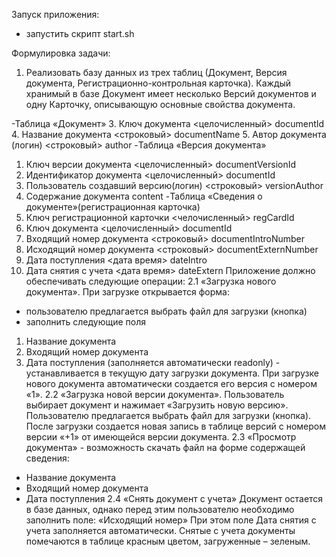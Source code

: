 Запуск приложения:
- запустить скрипт start.sh


Формулировка задачи: 
1. Реализовать базу данных из трех таблиц (Документ, Версия документа,
Регистрационно-контрольная карточка).
Каждый хранимый в базе Документ имеет несколько Версий документов и
одну Карточку, описывающую основные свойства документа.

-Таблица «Документ»
3. Ключ документа
<целочисленный> documentId
4. Название документа
<строковый> documentName
5. Автор документа (логин)
<строковый> author
-Таблица «Версия документа»
1. Ключ версии документа
<целочисленный> documentVersionId
2. Идентификатор документа
<целочисленный> documentId
3. Пользователь создавший версию(логин)
<строковый> versionAuthor
4. Содержание документа
<bytea> content
-Таблица «Сведения о документе»(регистрационная карточка)
1. Ключ регистрационной карточки
<челочисленный> regCardId
2. Ключ документа
<целочисленный> documentId
3. Входящий номер документа
<строковый> documentIntroNumber
4. Исходящий номер документа
<строковый> documentExternNumber
5. Дата поступления
<дата время> dateIntro
6. Дата снятия с учета
<дата время> dateExtern
Приложение должно обеспечивать следующие операции:
2.1 «Загрузка нового документа». При загрузке открывается форма:
- пользователю предлагается выбрать файл для загрузки (кнопка)
- заполнить следующие поля
1. Название документа
2. Входящий номер документа
3. Дата поступления (заполняется автоматически readonly) -
устанавливается в текущую дату загрузки документа.
При загрузке нового документа автоматически создается его версия с
номером «1».
2.2 «Загрузка новой версии документа». Пользователь выбирает документ
и нажимает «Загрузить новую версию». Пользователю предлагается
выбрать файл для загрузки (кнопка). После загрузки создается новая запись в
таблице версий с номером версии «+1» от имеющейся версии документа.
2.3 «Просмотр документа» - возможность скачать файл на форме содержащей
сведения:
- Название документа
- Входящий номер документа
- Дата поступления
2.4 «Снять документ с учета» Документ остается в базе данных, однако перед
этим пользователю необходимо заполнить поле:
«Исходящий номер»
При этом поле Дата снятия с учета заполняется автоматически.
Снятые с учета документы помечаются в таблице красным цветом,
загруженные – зеленым.
